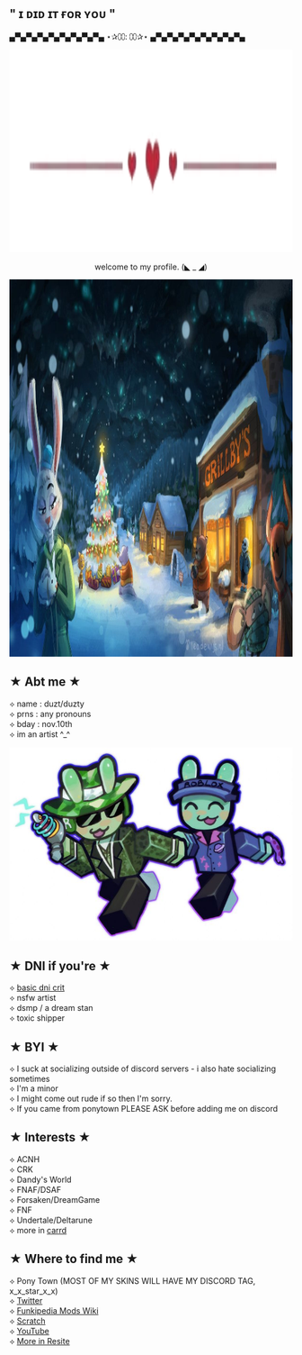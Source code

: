 ## " ɪ ᴅɪᴅ ɪᴛ ғᴏʀ ʏᴏᴜ "


▄▀▄▀▄▀▄▀▄▀▄▀▄▀▄▀▄ ⋆✰⩇⩇: ⩇⩇✰⋆ ▄▀▄▀▄▀▄▀▄▀▄▀▄▀▄▀▄

<p align="center">
  <img width="2095" height="360" src="https://github.com/IamNotStarLOLXD/IamNotStarLOLXD/blob/main/8bad8130.png?raw=true">
</p>
<p align="center">
welcome to my profile. (◣ _ ◢)<br>  
</p>

<p align="center">
  <img width="1191" height="670" src="https://github.com/IamNotStarLOLXD/IamNotStarLOLXD/blob/main/1fc3475739f8ed497213fe40b5a056ce.jpg?raw=true">
</p>

## ★ Abt me ★

⟡ name : duzt/duzty<br>
⟡ prns : any pronouns<br>
⟡ bday : nov.10th<br>
⟡ im an artist ^_^<br>

![image alt](https://github.com/IamNotStarLOLXD/IamNotStarLOLXD/blob/main/f075d544752bc5cb13df23bd4545f8be.jpg?raw=true)

## ★ DNI if you're ★

⟡ [basic dni crit](https://dni-criteria.carrd.co/)<br>
⟡ nsfw artist<br>
⟡ dsmp / a dream stan<br>
⟡ toxic shipper

## ★ BYI ★

⟡ I suck at socializing outside of discord servers - i also hate socializing sometimes<br>
⟡ I'm a minor<br>
⟡ I might come out rude if so then I'm sorry.<br>
⟡ If you came from ponytown PLEASE ASK before adding me on discord

## ★ Interests ★

⟡ ACNH<br>
⟡ CRK<br>
⟡ Dandy's World<br>
⟡ FNAF/DSAF<br>
⟡ Forsaken/DreamGame<br>
⟡ FNF<br>
⟡ Undertale/Deltarune<br>
⟡ more in [carrd](https://starriss.carrd.co/)

## ★ Where to find me ★

⟡ Pony Town (MOST OF MY SKINS WILL HAVE MY DISCORD TAG, x_x_star_x_x)<br>
⟡ [Twitter](https://twitter.com/DuztyStarz)<br>
⟡ [Funkipedia Mods Wiki](https://fridaynightfunking.fandom.com/wiki/User:DuztyStarz)<br>
⟡ [Scratch](https://scratch.mit.edu/users/X_X_Star_X_X/)<br>
⟡ [YouTube](https://www.youtube.com/@DuztyStarz)<br>
⟡ [More in Resite](https://resite.link/Starru)
